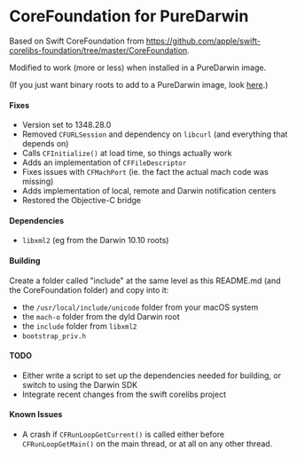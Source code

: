 # CoreFoundation for PureDarwin

Based on Swift CoreFoundation from https://github.com/apple/swift-corelibs-foundation/tree/master/CoreFoundation.

Modified to work (more or less) when installed in a PureDarwin image.

(If you just want binary roots to add to a PureDarwin image, look [here](https://github.com/sjc/roots-for-puredarwin).)

#### Fixes

* Version set to 1348.28.0
* Removed `CFURLSession` and dependency on `libcurl` (and everything that depends on)
* Calls `CFInitialize()` at load time, so things actually work
* Adds an implementation of `CFFileDescriptor`
* Fixes issues with `CFMachPort` (ie. the fact the actual mach code was missing)
* Adds implementation of local, remote and Darwin notification centers
* Restored the Objective-C bridge

#### Dependencies

* `libxml2` (eg from the Darwin 10.10 roots)

#### Building

Create a folder called "include" at the same level as this README.md (and the CoreFoundation folder) and copy into it:

* the `/usr/local/include/unicode` folder from your macOS system
* the `mach-o` folder from the dyld Darwin root
* the `include` folder from `libxml2`
* `bootstrap_priv.h`

#### TODO

* Either write a script to set up the dependencies needed for building, or switch to using the Darwin SDK
* Integrate recent changes from the swift corelibs project

#### Known Issues

* A crash if `CFRunLoopGetCurrent()` is called either before `CFRunLoopGetMain()` on the main thread, or at all on any other thread.
